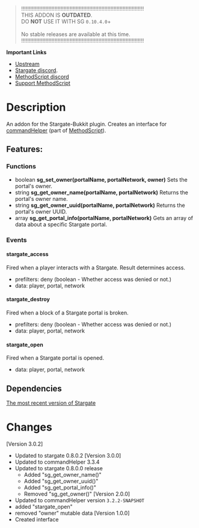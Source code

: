 > !!!!!!!!!!!!!!!!!!!!!!!!!!!!!!!!!!!!!!!!!!!!!!!!!!!!!!!!!!!!!!!!!!!!!!!!!!!!!!!!!<br>
>  THIS ADDON IS **OUTDATED**.<br>DO __**NOT**__ USE IT WITH SG `0.10.4.0`+<br><br>
>                              No stable releases are available at this time.<br>
> !!!!!!!!!!!!!!!!!!!!!!!!!!!!!!!!!!!!!!!!!!!!!!!!!!!!!!!!!!!!!!!!!!!!!!!!!!!!!!!!!<br>

__**Important Links**__
- [Upstream](https://github.com/PseudoKnight/CHStargate/issues)
- [Stargate discord](https://discord.gg/mTaHuK6BVa).
- [MethodScript discord](https://discord.gg/Z7jpHed)
- [Support MethodScript](https://github.com/sponsors/LadyCailin)

# Description
An addon for the Stargate-Bukkit plugin. Creates an interface for [commandHelper](https://enginehub.org/commandhelper/) (part of [MethodScript](https://discord.gg/Z7jpHed)). 

## Features:
### Functions

* boolean **sg_set_owner(portalName, portalNetwork, owner)** Sets the portal's owner.
* string **sg_get_owner_name(portalName, portalNetwork)** Returns the portal's owner name.
* string **sg_get_owner_uuid(portalName, portalNetwork)** Returns the portal's owner UUID.
* array **sg_get_portal_info(portalName, portalNetwork)** Gets an array of data about a specific Stargate portal.

### Events
#### stargate_access

Fired when a player interacts with a Stargate. Result determines access.

* prefilters: deny (boolean - Whether access was denied or not.)
* data: player, portal, network

#### stargate_destroy

Fired when a block of a Stargate portal is broken.

* prefilters: deny (boolean - Whether access was denied or not.)
* data: player, portal, network

#### stargate_open

Fired when a Stargate portal is opened.

* data: player, portal, network

## Dependencies
[The most recent version of Stargate](https://www.spigotmc.org/resources/stargate.87978/)

# Changes
[Version 3.0.2]
- Updated to stargate 0.8.0.2
[Version 3.0.0]
- Updated to commandHelper 3.3.4
- Updated to stargate 0.8.0.0 release
  - Added "sg_get_owner_name()"
  - Added "sg_get_owner_uuid()"
  - Added "sg_get_portal_info()"
  - Removed "sg_get_owner()"
[Version 2.0.0]
- Updated to commandHelper version `3.2.2-SNAPSHOT`
- added "stargate_open"
- removed "owner" mutable data
[Version 1.0.0]
 - Created interface
